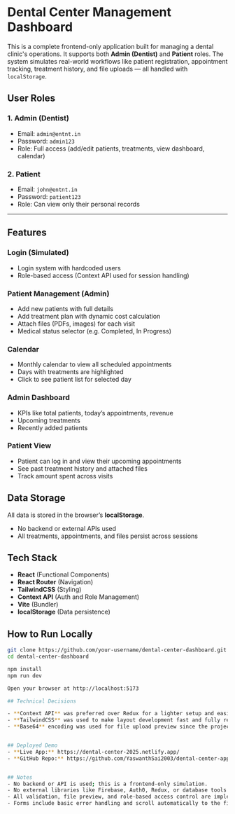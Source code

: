 # Dental Center Management Dashboard

This is a complete frontend-only application built for managing a dental clinic's operations. It supports both **Admin (Dentist)** and **Patient** roles. The system simulates real-world workflows like patient registration, appointment tracking, treatment history, and file uploads — all handled with `localStorage`.

## User Roles

### 1. Admin (Dentist)

- Email: `admin@entnt.in`
- Password: `admin123`
- Role: Full access (add/edit patients, treatments, view dashboard, calendar)

### 2. Patient

- Email: `john@entnt.in`
- Password: `patient123`
- Role: Can view only their personal records

---

## Features

### Login (Simulated)

- Login system with hardcoded users
- Role-based access (Context API used for session handling)

### Patient Management (Admin)

- Add new patients with full details
- Add treatment plan with dynamic cost calculation
- Attach files (PDFs, images) for each visit
- Medical status selector (e.g. Completed, In Progress)

### Calendar

- Monthly calendar to view all scheduled appointments
- Days with treatments are highlighted
- Click to see patient list for selected day

### Admin Dashboard

- KPIs like total patients, today’s appointments, revenue
- Upcoming treatments
- Recently added patients

### Patient View

- Patient can log in and view their upcoming appointments
- See past treatment history and attached files
- Track amount spent across visits

## Data Storage

All data is stored in the browser’s **localStorage**.

- No backend or external APIs used
- All treatments, appointments, and files persist across sessions

## Tech Stack

- **React** (Functional Components)
- **React Router** (Navigation)
- **TailwindCSS** (Styling)
- **Context API** (Auth and Role Management)
- **Vite** (Bundler)
- **localStorage** (Data persistence)

## How to Run Locally

```bash
git clone https://github.com/your-username/dental-center-dashboard.git
cd dental-center-dashboard

npm install
npm run dev

Open your browser at http://localhost:5173

## Technical Decisions

- **Context API** was preferred over Redux for a lighter setup and easier session handling.
- **TailwindCSS** was used to make layout development fast and fully responsive.
- **Base64** encoding was used for file upload preview since the project simulates a backend.


## Deployed Demo
- **Live App:** https://dental-center-2025.netlify.app/
- **GitHub Repo:** https://github.com/YaswanthSai2003/dental-center-app


## Notes
- No backend or API is used; this is a frontend-only simulation.
- No external libraries like Firebase, Auth0, Redux, or database tools are used.
- All validation, file preview, and role-based access control are implemented manually.
- Forms include basic error handling and scroll automatically to the first invalid input on submit.
